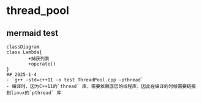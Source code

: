 # thread_pool
## mermaid test
```mermaid
classDiagram
class Lambda{
		+捕获列表
		+operate()
}
## 2025-1-4
- `g++ -std=c++11 -o test ThreadPool.cpp -pthread` 
- 编译时，因为C++11的`thread` 库，需要依赖底层的线程库，因此在编译的时候需要链接到linux的`pthread` 库